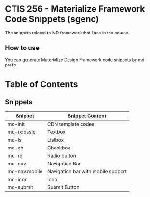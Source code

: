# CTIS 256 - Materialize Framework Code Snippets (sgenc)

The snippets related to MD framework that I use in the course.


## How to use

You can generate Materialize Design Framework code snippets by md prefix.

# Table of Contents
## Snippets
| Snippet | Snippet Content | 
|---------|-----------------|
| md-init | CDN template codes|
| md-tx:basic | Textbox |
| md-ls | Listbox |
| md-ch | Checkbox |
| md-rd | Radio button |
| md-nav | Navigation Bar |
| md-nav:mobile | Navigation bar with mobile support |
| md-icon | Icon |
| md-submit | Submit Button |
